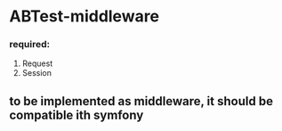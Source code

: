 # ABTest-middleware

### required:
1. Request
2. Session

## to be implemented as middleware, it should be compatible ith symfony
